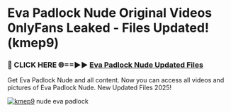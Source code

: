 # Eva Padlock Nude Original Videos 0nlyFans Leaked - Files Updated! (kmep9)

<h3>🔴 CLICK HERE 🌐==►► <a href="https://tinyurl.com/yrmya6cz" rel="nofollow">Eva Padlock Nude Updated Files</a></h3>

Get Eva Padlock Nude and all content. Now you can access all videos and pictures of Eva Padlock Nude. New Updated Files 2025!

[![kmep9](https://i.imgur.com/FMdXYCs.gif)](https://tinyurl.com/yrmya6cz)
nude eva padlock
